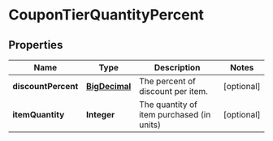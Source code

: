 
# CouponTierQuantityPercent

## Properties
Name | Type | Description | Notes
------------ | ------------- | ------------- | -------------
**discountPercent** | [**BigDecimal**](BigDecimal.md) | The percent of discount per item. |  [optional]
**itemQuantity** | **Integer** | The quantity of item purchased (in units) |  [optional]



